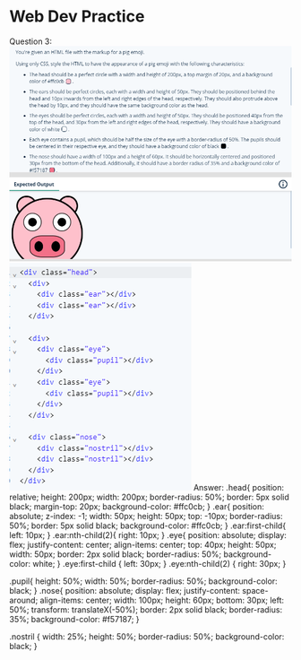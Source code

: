 # Web Dev Practice
Question 3:
![Alt text](image-4.png)
![Alt text](image-5.png)
Answer:
.head{
  position: relative;
  height: 200px;
  width: 200px;
  border-radius: 50%;
  border: 5px solid black;
  margin-top: 20px; 
  background-color: #ffc0cb;
}
.ear{
  position: absolute;
  z-index: -1;
  width: 50px;
  height: 50px;
  top: -10px;
  border-radius: 50%;
  border: 5px solid black;
  background-color: #ffc0cb;
}
.ear:first-child{
  left: 10px;
}
.ear:nth-child(2){
  right: 10px;
}
.eye{
  position: absolute;
  display: flex;
  justify-content: center;
  align-items: center;
  top: 40px;
  height: 50px;
  width: 50px;
  border: 2px solid black;
  border-radius: 50%;
  background-color: white;
}
.eye:first-child {
  left: 30px;
}
.eye:nth-child(2) {
  right: 30px;
}

.pupil{
    height: 50%;
    width: 50%;
    border-radius: 50%;
    background-color: black;
}
.nose{
  position: absolute;
  display: flex;
  justify-content: space-around;
  align-items: center;
  width: 100px;
  height: 60px;
  bottom: 30px;
  left: 50%;
  transform: translateX(-50%);
  border: 2px solid black;
  border-radius: 35%;
  background-color: #f57187;
}

.nostril {
    width: 25%;
    height: 50%;
    border-radius: 50%;
    background-color: black;
}